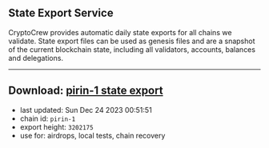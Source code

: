 ## State Export Service
CryptoCrew provides automatic daily state exports for all chains we validate. State export files can be used as genesis files and are a snapshot of the current blockchain state, including all validators, accounts, balances and delegations.

---
**Download: [pirin-1 state export](https://dl.ccvalidators.com/SERVICE/nolus/pirin-1_export_3202175.json)**
---

- last updated: Sun Dec 24 2023 00:51:51
- chain id: `pirin-1`
- export height: `3202175`
- use for: airdrops, local tests, chain recovery
